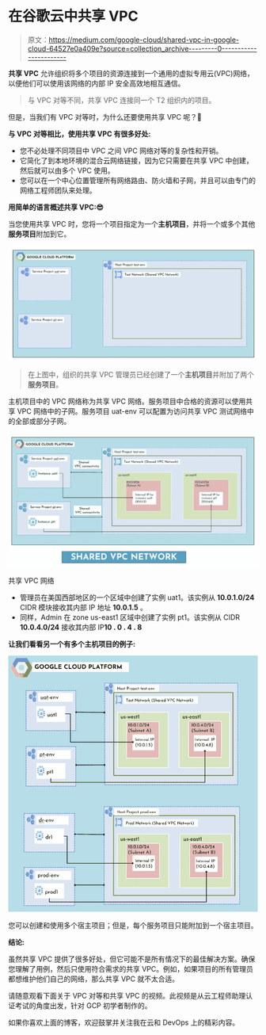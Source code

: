# 在谷歌云中共享 VPC

> 原文：<https://medium.com/google-cloud/shared-vpc-in-google-cloud-64527e0a409e?source=collection_archive---------0----------------------->

**共享 VPC** 允许组织将多个项目的资源连接到一个通用的虚拟专用云(VPC)网络，以便他们可以使用该网络的内部 IP 安全高效地相互通信。

> 与 VPC 对等不同，共享 VPC 连接同一个 T2 组织内的项目。

但是，当我们有 VPC 对等时，为什么还要使用共享 VPC 呢？🤔

**与 VPC 对等相比，使用共享 VPC 有很多好处:**

*   您不必处理不同项目中 VPC 之间 VPC 网络对等的复杂性和开销。
*   它简化了到本地环境的混合云网络链接，因为它只需要在共享 VPC 中创建，然后就可以由多个 VPC 使用。
*   您可以在一个中心位置管理所有网络路由、防火墙和子网，并且可以由专门的网络工程师团队来处理。

**用简单的语言概述共享 VPC:😎**

当您使用共享 VPC 时，您将一个项目指定为一个**主机项目**，并将一个或多个其他**服务项目**附加到它。

![](img/aeb5cd01ea372aff6b2fd67b391291bd.png)

> 在上图中，组织的共享 VPC 管理员已经创建了一个**主机项目**并附加了两个**服务项目**。

主机项目中的 VPC 网络称为共享 VPC 网络。服务项目中合格的资源可以使用共享 VPC 网络中的子网。服务项目 uat-env 可以配置为访问共享 VPC 测试网络中的全部或部分子网。

![](img/c2c60ba7b103c0deb12ec9d53d3c67f7.png)

共享 VPC 网络

*   管理员在美国西部地区的一个区域中创建了实例 uat1。该实例从 **10.0.1.0/24** CIDR 模块接收其内部 IP 地址 **10.0.1.5** 。
*   同样，Admin 在 zone us-east1 区域中创建了实例 pt1。该实例从 CIDR **10.0.4.0/24** 接收其内部 IP**10 . 0 . 4 . 8**

**让我们看看另一个有多个主机项目的例子:**

![](img/028f0e2cdca25c87229f398abecbdb58.png)

您可以创建和使用多个宿主项目；但是，每个服务项目只能附加到一个宿主项目。

**结论:**

虽然共享 VPC 提供了很多好处，但它可能不是所有情况下的最佳解决方案。确保您理解了用例，然后只使用符合需求的共享 VPC。例如，如果项目的所有管理员都想维护他们自己的网络，那么共享 VPC 就不太合适。

请随意观看下面关于 VPC 对等和共享 VPC 的视频。此视频是从云工程师助理认证考试的角度出发，针对 GCP 初学者制作的。

如果你喜欢上面的博客，欢迎鼓掌并关注我在云和 DevOps 上的精彩内容。